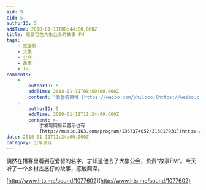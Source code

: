 ```yaml
---
aid: 9
cid: 5
authorID: 5
addTime: 2018-01-11T08:44:00.000Z
title: 寇爱哲在大象公会的故事 FM
tags:
    - 寇爱哲
    - 大象
    - 公会
    - 故事
    - fm
comments:
    -
        authorID: 5
        addTime: 2018-01-11T08:59:00.000Z
        content: '爱哲的微博 [https://weibo.com/philoco](https://weibo.com/philoco)'
    -
        authorID: 5
        addTime: 2018-01-11T11:24:00.000Z
        content: >-
            才发现网易云音乐也有
            [http://music.163.com/program/1367374052/315817931](https://music.163.com/program/1367374052/315817931)
date: 2018-01-11T11:24:00.000Z
category: 分享发现
---
```


偶然在播客里看到寇爱哲的名字，才知道他去了大象公会，负责“故事FM”。今天听了一个乡村古惑仔的故事，感触颇深。

[http://www.lrts.me/sound/1077602](http://www.lrts.me/sound/1077602)
